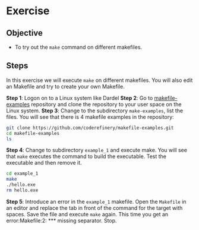 # Exercise

## Objective
- To try out the `make` command on different makefiles.

## Steps
In this exercise we will execute `make` on different makefiles.
You will also edit an Makefile and try to create your own Makefile.

**Step 1**: Logon on to a Linux system like Dardel
**Step 2**: Go to [makefile-examples](https://github.com/coderefinery/makefile-examples) repository
and clone the repository to your user space on the Linux system.
**Step 3**: Change to the subdirectory `make-examples`, list the files. You will see that there is
4 makefile examples in the repository:
```sh
git clone https://github.com/coderefinery/makefile-examples.git
cd makefile-examples
ls
```
**Step 4**: Change to subdirectory `example_1` and execute make. You will see that `make` executes
the command to build the executable. Test the executable and then remove it.
```sh
cd example_1
make
./hello.exe
rm hello.exe
```
**Step 5**: Introduce an error in the `example_1` makefile. Open the `Makefile` in an editor and
replace the tab in front of the command for the target with spaces. Save the file and execute
`make` again. This time you get an error:Makefile:2: *** missing separator.  Stop.
